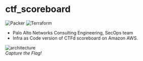 # ctf_scoreboard

![Packer](https://github.com/PaloAltoNetworks/ctf_scoreboard/workflows/Packer/badge.svg)
![Terraform](https://github.com/PaloAltoNetworks/ctf_scoreboard/workflows/Terraform%20GitHub%20Actions/badge.svg)

- Palo Alto Networks Consulting Engineering, SecOps team
- Infra as Code version of CTFd scoreboard on Amazon AWS.

![architecture](https://github.com/PaloAltoNetworks/ctf_scoreboard/blob/master/docs/images/secops_ctf_scoreboard_topology.jpg)<br>*Capture the Flag!*

